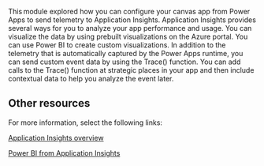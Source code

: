 This module explored how you can configure your canvas app from Power Apps to send telemetry to Application Insights. Application Insights provides several ways for you to analyze your app performance and usage. You can visualize the data by using prebuilt visualizations on the Azure portal. You can use Power BI to create custom visualizations. In addition to the telemetry that is automatically captured by the Power Apps runtime, you can send custom event data by using the Trace() function. You can add calls to the Trace() function at strategic places in your app and then include contextual data to help you analyze the event later.

## Other resources

For more information, select the following links:

[Application Insights overview](/azure/azure-monitor/app/app-insights-overview/?azure-portal=true)

[Power BI from Application Insights](/azure/azure-monitor/app/export-power-bi/?azure-portal=true)
